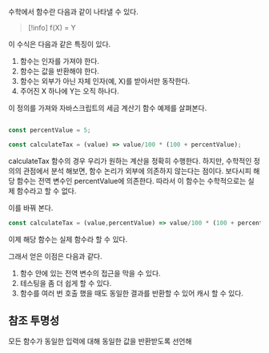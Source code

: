 수학에서 함수란 다음과 같이 나타낼 수 있다.

> [!info]
>  f(X) = Y
> 

이 수식은 다음과 같은 특징이 있다.

1. 함수는 인자를 가져야 한다.
2. 함수는 값을 반환해야 한다.
3. 함수는 외부가 아닌 자체 인자(예, X)를 받아서만 동작한다.
4. 주어진 X 하나에 Y는 오직 하나다.

이 정의를 가져와 자바스크립트의 세금 계산기 함수 예제를 살펴본다.
``` javascript

const percentValue = 5;

const calculateTax = (value) => value/100 * (100 + percentValue);

```
calculateTax 함수의 경우 우리가 원하는 계산을 정확히 수행한다. 하지만, 수학적인 정의의 관점에서 분석 해보면, 함수 논리가 외부에 의존하지 않는다는 점이다. 보다시피 해당 함수는 전역 변수인 percentValue에 의존한다. 따라서 이 함수는 수학적으로는 실제 함수라고 할 수 없다. 

이를 바꿔 본다.

``` javascript
const calculateTax = (value,percentValue) => value/100 * (100 + percentValue);
```
이제 해당 함수는 실제 함수라 할 수 있다. 

그래서 얻은 이점은 다음과 같다.

1. 함수 안에 있는 전역 변수의 접근을 막을 수 있다.
2. 테스팅을 좀 더 쉽게 할 수 있다.
3. 함수를 여러 번 호출 했을 때도 동일한 결과를 반환할 수 있어 캐시 할 수 있다.

## 참조 투명성
모든 함수가 동일한 입력에 대해 동일한 값을 반환받도록 선언해

